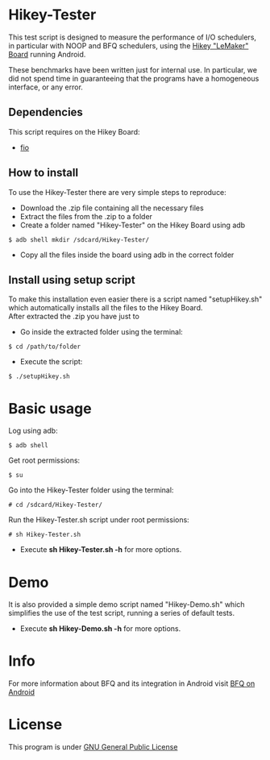 # Hikey-Tester
This test script is designed to measure the performance of I/O
schedulers, in particular with NOOP and BFQ schedulers, using the
[Hikey "LeMaker" Board](http://www.96boards.org/product/hikey/) running
Android.

These benchmarks have been written just for internal use.
In particular,  we did not spend time in guaranteeing that the programs have a
homogeneous interface, or any error.

## Dependencies
This script requires on the Hikey Board:
- [fio](https://github.com/axboe/fio)

## How to install
To use the Hikey-Tester there are very simple steps to reproduce:
- Download the .zip file containing all the necessary files
- Extract the files from the .zip to a folder
- Create a folder named "Hikey-Tester" on the Hikey Board using adb
```
$ adb shell mkdir /sdcard/Hikey-Tester/
```
- Copy all the files inside the board using adb in the correct folder

## Install using setup script
To make this installation even easier there is a script named "setupHikey.sh"
which automatically installs all the files to the Hikey Board.  
After extracted the .zip you have just to  
- Go inside the extracted folder using the terminal:
```
$ cd /path/to/folder
```
- Execute the script:
```
$ ./setupHikey.sh
```

# Basic usage
Log using adb:
```
$ adb shell
```
Get root permissions:
```
$ su
```
Go into the Hikey-Tester folder using the terminal:
```
# cd /sdcard/Hikey-Tester/
```
Run the Hikey-Tester.sh script under root permissions:
```
# sh Hikey-Tester.sh
```
- Execute **sh Hikey-Tester.sh -h** for more options.

# Demo
It is also provided a simple demo script named "Hikey-Demo.sh" which
simplifies the use of the test script, running a series of default tests.

* Execute **sh Hikey-Demo.sh -h** for more options.

# Info
For more information about BFQ and its integration in Android visit
[BFQ on Android](http://algogroup.unimore.it/algodev/bfqonandroid/)
# License
This program is under [GNU General Public License](https://www.gnu.org/licenses/gpl-3.0-standalone.html)
